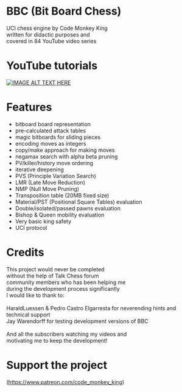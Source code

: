 # BBC (Bit Board Chess)
UCI chess engine by Code Monkey King<br>
written for didactic purposes and<br>
covered in 84 YouTube video series

# YouTube tutorials
[![IMAGE ALT TEXT HERE](https://img.youtube.com/vi/QUNP-UjujBM/0.jpg)](https://www.youtube.com/watch?v=QUNP-UjujBM&list=PLmN0neTso3Jxh8ZIylk74JpwfiWNI76Cs)

# Features
 - bitboard board representation
 - pre-calculated attack tables
 - magic bitboards for sliding pieces
 - encoding moves as integers
 - copy/make approach for making moves
 - negamax search with alpha beta pruning
 - PV/killer/history move ordering
 - iterative deepening
 - PVS (Principle Variation Search)
 - LMR (Late Move Reduction)
 - NMP (Null Move Pruning)
 - Transposition table (20MB fixed size)
 - Material/PST (Positional Square Tables) evaluation
 - Double/isolated/passed pawns evaluation
 - Bishop & Queen mobility evaluation
 - Very basic king safety
 - UCI protocol

# Credits
  
  This project would never be completed<br>
  without the help of Talk Chess forum<br>
  community members who has been helping me<br>
  during the development process significantly<br>
  I would like to thank to:<br>
  <br>
  HaraldLuessen & Pedro Castro Elgarresta for
  neverending hints and technical support
  <br>
  Jay Warendorff for testing development versions of BBC<br>
  <br>
  And all the subscribers watching my videos and<br>
  motivating me to keep the development!<br>

# Support the project
  (https://www.patreon.com/code_monkey_king)
  
  
  
  
  
